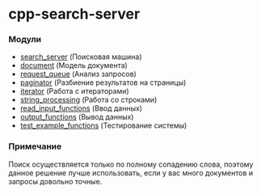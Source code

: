 # cpp-search-server

### Модули

- [search_server](https://github.com/AlexeyShalaev/cpp-search-server/blob/main/search-server/search_server.h) (Поисковая машина)
- [document](https://github.com/AlexeyShalaev/cpp-search-server/blob/main/search-server/document.h) (Модель документа)
- [request_queue](https://github.com/AlexeyShalaev/cpp-search-server/blob/main/search-server/request_queue.h) (Анализ запросов)
- [paginator](https://github.com/AlexeyShalaev/cpp-search-server/blob/main/search-server/paginator.h) (Разбиение результатов на страницы)
- [iterator](https://github.com/AlexeyShalaev/cpp-search-server/blob/main/search-server/iterator.h) (Работа с итераторами)
- [string_processing](https://github.com/AlexeyShalaev/cpp-search-server/blob/main/search-server/string_processing.h) (Работа со строками)
- [read_input_functions](https://github.com/AlexeyShalaev/cpp-search-server/blob/main/search-server/read_input_functions.h) (Ввод данных)
- [output_functions](https://github.com/AlexeyShalaev/cpp-search-server/blob/main/search-server/output_functions.h) (Вывод данных)
- [test_example_functions](https://github.com/AlexeyShalaev/cpp-search-server/blob/main/search-server/test_example_functions.h) (Тестирование системы)

### Примечание
Поиск осуществляется только по полному сопадению слова, поэтому данное решение лучше использовать, если у вас много документов и запросы довольно точные.
